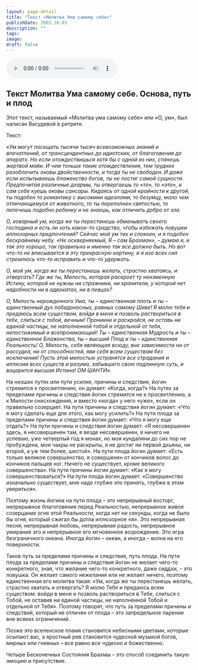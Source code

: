 ```yaml
---
layout: page-detail
title: "Текст «Молитва Ума самому себе»"
publishDate: 2003.10.03
description: ""
tags:
image:
draft: false
---
```


<audio title="2003.10.03 - Текст «Молитва Ума самому себе».mp3" src="/upload/iblock/d38/d38b4becf9d52607a6fea7cc4d659b7b.mp3" controls=""></audio>

## **Текст Молитва Ума самому себе. Основа, путь и плод**
 Этот текст, называемый «Молитва ума самому себе» или «О, ум», был написан Васудевой в ритрите.

  
 Текст:

_«Ум могут посещать тысячи тысяч всевозможных знаний и впечатлений, от трансцендентных до идиотских, от благоговения до апаратх. Но если отождествишься хотя бы с одной из них, станешь жертвой майи. И чем тоньше такие отождествления, тем труднее разоблачить оковы двойственности, и тогда ты не свободен. И даже если испытываешь блаженство богов, ты не постиг самой сущности. Предпочитая различные дхармы, ты отвергаешь то «то», то «это», и сам себе куешь оковы сансары. Кидаясь от одной крайности к другой, ты подобен то романтику с высокими идеалами, то безумцу, мало чем отличающемуся от животного, то ты переполнен святостью, то лепечешь подобно ребенку и не знаешь, как отличить добро от зла._ 

  
_О, коварный ум, когда же ты перестанешь обманывать своего господина и есть ли хоть какое-то средство, чтобы избежать ловушки иллюзорных предпочтений? Сейчас мой ум тих и спокоен, и я подобен бескрайнему небу. «Не оскверняемый, Я – сам Брахман», – думаю я, и так это хорошо, так правильно и именно так все должно быть. Но вот что-то не вписывается в эту прекрасную картину, и я изо всех сил стремлюсь что-то исправить и что-то удержать._ 

  
 _О, мой ум, когда же ты перестанешь желать, страстно хватаясь, и отвергать? Где же ты, Милость, которая раскроет ту неизменную Истину, которой не нужны ни стражники, ни хранители, у которой нет надобности ни в адвокатах, ни в певцах?_ 

  
 _О, Милость нерожденного Ума, ты – единственная плоть и ты – единственный дух победоносных, равных самому Шиве! Я молю тебя и предаюсь всем существом, войди в меня и позволь раствориться в тебе, слиться с тобой, вечным! Проникни и раскройся, не оставь ни единой частицы, не наполненной тобой и отдельной от тебя, непостижимый и всепроникающий! Ты – единственная Мудрость и ты – единственное Блаженство, ты – высший Плод и ты – единственная Реальность! О, Милость, себя являющая всюду, вне зависимости ни от рассудка, ни от способностей, яви себя всем существам без исключения! Пусть этой милостью устранятся все страдания и иллюзии всех существ и разума, забывшего свою подлинную суть, и воцарится высшая Истина! ОМ ШАНТИ»._ 

  
 На низших путях или пути усилия, причины и следствия, йогин стремится к просветлению, он думает: «Когда, когда?» На путях за пределами причины и следствия йогин стремится не к просветлению, а к Милости снисхождения, и вместо «когда» у него «уже», если он правильно созерцает. На пути причины и следствия йогин думает: «Что я могу сделать еще для этого, как могу усилить?» На пути плода за пределами причины и следствия йогин думает: «Что я могу еще отдать?» На пути причины и следствия йогин думает: «Я несовершенен здесь, я несовершенен там, я везде несовершенен, я ничего не успеваю, уже четвертый год я монах, но моя кундалини до сих пор не пробуждена, мои чакры не раскрыты, я не достиг ни первой дхьяны, ни второй, а уж тем более, шестой». На пути плода йогин думает: «Есть только великое совершенство, я совершенен от кончиков волос до кончиков пальцев ног. Ничего не существует, кроме великого совершенства». На пути причины йогин думает: «Как я могу совершенствоваться?» На пути плода йогин думает: «Совершенство изначально существует, мне надо глубже это принять, глубже в этом увериться».

  
 Поэтому жизнь йогина на пути плода – это непрерывный восторг, непрерывное благоговение перед Реальностью, непрерывное живое созерцание огня этой Реальности, когда нет ни секунды, когда не было бы огня, который сжигал бы дотла иллюзорное «я». Это непрерывная песня, непрерывная любовь, непрерывная радость, непрерывное умирание эго и непрерывное его мгновенное возрождение. Это игра безграничного океана. Иногда йогин – океан, а иногда – волна на его поверхности.

  
 Таков путь за пределами причины и следствия, путь плода. На пути плода за пределами причины и следствия йогин не желает чего-то конкретного, зная, что желание чего-то конкретного, даже сиддхи, – это ловушка. Он желает самого нежелания или не желает ничего, поэтому единственная его молитва такая: «Ум, когда же ты перестанешь желать, страстно хватать и отвергать? Я молю Тебя и предаюсь всем существом: войди в меня и позволь раствориться в Тебе, слиться с Тобой, не оставив ни единой частицы, не наполненной Тобой и отдельной от Тебя». Поэтому говорят, что путь за пределами причины и следствий, который не отличен от плода – это запредельное парение вне всяких ограничений.

  
 Позже это вселенское пламя становится небесными цветами, которые осыпают вас, а яростный рев становится чудесной музыкой богов, мирных или гневных – все равно все чудесно и божественно.

  
 Четыре Бесконечных Состояния Брахмы – это способ соединить такую эмоцию и присутствие.
  
  
